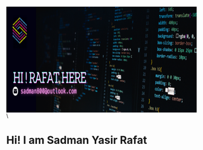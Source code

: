 <img align="right" width="1000" height="280" src="./Image/Banner2.png"></img>\
<h1>Hi! I am Sadman Yasir Rafat</h1>
